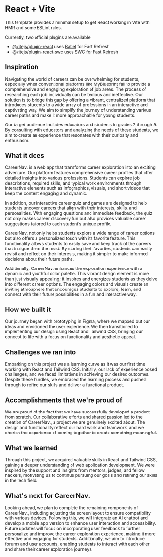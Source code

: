 # React + Vite

This template provides a minimal setup to get React working in Vite with HMR and some ESLint rules.

Currently, two official plugins are available:

- [@vitejs/plugin-react](https://github.com/vitejs/vite-plugin-react/blob/main/packages/plugin-react/README.md) uses [Babel](https://babeljs.io/) for Fast Refresh
- [@vitejs/plugin-react-swc](https://github.com/vitejs/vite-plugin-react-swc) uses [SWC](https://swc.rs/) for Fast Refresh

## Inspiration
Navigating the world of careers can be overwhelming for students, especially when conventional platforms like MyBlueprint fail to provide a comprehensive and engaging exploration of job areas. The process of researching each job individually can be tedious and ineffective. Our solution is to bridge this gap by offering a vibrant, centralized platform that introduces students to a wide array of professions in an interactive and captivating way. We aim to simplify the journey of understanding various career paths and make it more approachable for young students.

Our target audience includes educators and students in grades 7 through 9. By consulting with educators and analyzing the needs of these students, we aim to create an experience that resonates with their curiosity and enthusiasm.

## What it does
CareerNav. is a web app that transforms career exploration into an exciting adventure. Our platform features comprehensive career profiles that offer detailed insights into various professions. Students can explore job descriptions, required skills, and typical work environments through interactive elements such as infographics, visuals, and short videos that keep the content engaging and dynamic.

In addition, our interactive career quiz and games are designed to help students uncover careers that align with their interests, skills, and personalities. With engaging questions and immediate feedback, the quiz not only makes career discovery fun but also provides valuable career suggestions tailored to each student’s unique profile.

CareerNav. not only helps students explore a wide range of career options but also offers a personalized touch with its favorite feature. This functionality allows students to easily save and keep track of the careers that intrigue them the most. By storing their favorites, students can easily revisit and reflect on their interests, making it simpler to make informed decisions about their future paths.

Additionally, CareerNav. enhances the exploration experience with a dynamic and youthful color palette. This vibrant design element is more than just visually appealing; it inspires and energizes students as they delve into different career options. The engaging colors and visuals create an inviting atmosphere that encourages students to explore, learn, and connect with their future possibilities in a fun and interactive way.

## How we built it
Our journey began with prototyping in Figma, where we mapped out our ideas and envisioned the user experience. We then transitioned to implementing our design using React and Tailwind CSS, bringing our concept to life with a focus on functionality and aesthetic appeal.

## Challenges we ran into
Embarking on this project was a learning curve as it was our first time working with React and Tailwind CSS. Initially, our lack of experience posed challenges, and we faced limitations in achieving our desired outcomes. Despite these hurdles, we embraced the learning process and pushed through to refine our skills and deliver a functional product.

## Accomplishments that we're proud of
We are proud of the fact that we have successfully developed a product from scratch. Our collaborative efforts and shared passion led to the creation of CareerNav., a project we are genuinely excited about. The design and functionality reflect our hard work and teamwork, and we cherish the experience of coming together to create something meaningful.

## What we learned
Through this project, we acquired valuable skills in React and Tailwind CSS, gaining a deeper understanding of web application development. We were inspired by the support and insights from mentors, judges, and fellow hackers, motivating us to continue pursuing our goals and refining our skills in the tech field.

## What's next for CareerNav.
Looking ahead, we plan to complete the remaining components of CareerNav., including adjusting the screen layout to ensure compatibility with various devices. Following this, we will integrate an AI chatbot and develop a mobile app version to enhance user interaction and accessibility. Future updates will focus on incorporating user feedback to further personalize and improve the career exploration experience, making it more effective and engaging for students. Additionally, we aim to introduce forums and user accounts, enabling students to interact with each other and share their career exploration journeys.
